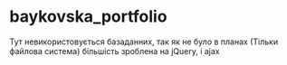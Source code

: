 # baykovska_portfolio
Тут невикористовується базаданних, так як не було в планах (Тільки файлова система) більшість зроблена на jQuery, і ajax
